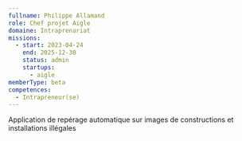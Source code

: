 ```yaml
---
fullname: Philippe Allamand
role: Chef projet Aigle
domaine: Intraprenariat
missions:
  - start: 2023-04-24
    end: 2025-12-30
    status: admin
    startups:
      - aigle
memberType: beta
competences:
  - Intrapreneur(se)
---
```

Application de repérage automatique sur images de constructions et installations illégales